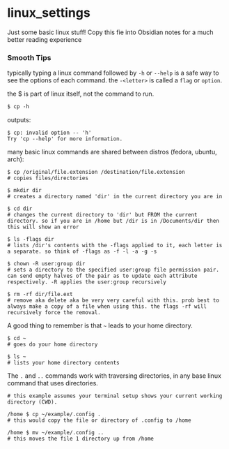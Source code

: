 # linux_settings
Just some basic linux stuff! Copy this fie into Obsidian notes for a much better reading experience

### Smooth Tips

typically typing a linux command followed by `-h` or `--help` is a safe way to see the options of each command. the `-<letter>`  is called a `flag` or `option`.

the $ is part of linux itself, not the command to run. 

```markdown
$ cp -h 
```

outputs:
```
$ cp: invalid option -- 'h'
Try 'cp --help' for more information.
```

many basic linux commands are shared between distros (fedora, ubuntu, arch):
```shell
$ cp /original/file.extension /destination/file.extension 
# copies files/directories

$ mkdir dir
# creates a directory named 'dir' in the current directory you are in

$ cd dir 
# changes the current directory to 'dir' but FROM the current directory. so if you are in /home but /dir is in /Documents/dir then this will show an error

$ ls -flags dir
# lists /dir's contents with the -flags applied to it, each letter is a separate. so think of -flags as -f -l -a -g -s

$ chown -R user:group dir 
# sets a directory to the specified user:group file permission pair. can send empty halves of the pair as to update each attribute respectively. -R applies the user:group recursively

$ rm -rf dir/file.ext
# remove aka delete aka be very very careful with this. prob best to always make a copy of a file when using this. the flags -rf will recursively force the removal. 
```

A good thing to remember is that `~` leads to your home directory. 

```shell
$ cd ~
# goes do your home directory

$ ls ~
# lists your home directory contents
```

The `.` and `..` commands work with traversing directories, in any base linux command that uses directories.

```shell
# this example assumes your terminal setup shows your current working directory (CWD).

/home $ cp ~/example/.config .
# this would copy the file or directory of .config to /home 

/home $ mv ~/example/.config .. 
# this moves the file 1 directory up from /home
```

